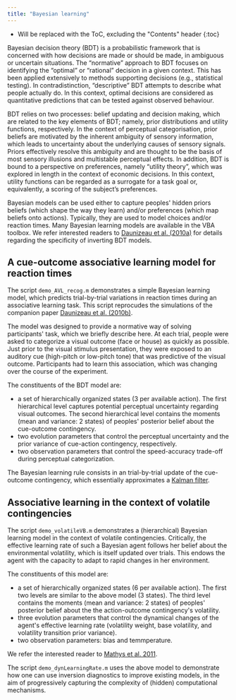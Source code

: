 ```yaml
---
title: "Bayesian learning"
---
```

* Will be replaced with the ToC, excluding the "Contents" header
{:toc}

Bayesian decision theory (BDT) is a probabilistic framework that is concerned with how decisions are made or should be made, in ambiguous or uncertain situations. The “normative” approach to BDT focuses on identifying the “optimal” or “rational” decision in a given context. This has been applied extensively to methods supporting decisions (e.g., statistical testing). In contradistinction, “descriptive” BDT attempts to describe what people actually do. In this context, optimal decisions are considered as quantitative predictions that can be tested against observed behaviour.

BDT relies on two processes: belief updating and decision making, which are related to the key elements of BDT; namely, prior distributions and utility functions, respectively. In the context of perceptual categorisation, prior beliefs are motivated by the inherent ambiguity of sensory information, which leads to uncertainty about the underlying causes of sensory signals. Priors effectively resolve this ambiguity and are thought to be the basis of most sensory illusions and multistable perceptual effects. In addition, BDT is bound to a perspective on preferences, namely “utility theory”, which was explored in length in the context of economic decisions. In this context, utility functions can be regarded as a surrogate for a task goal or, equivalently, a scoring of the subject’s preferences.

Bayesian models can be used either to capture peoples' hidden priors beliefs (which shape the way they learn) and/or preferences (which map beliefs onto actions). Typically, they are used to model choices and/or reaction times. Many Bayesian learning models are available in the VBA toolbox. We refer interested readers to [Daunizeau et al. (2010a)](http://journals.plos.org/plosone/article?id=10.1371/journal.pone.0015554) for details regarding the specificity of inverting BDT models. 


## A cue-outcome associative learning model for reaction times

The script `demo_AVL_recog.m` demonstrates a simple Bayesian learning model, which predicts trial-by-trial variations in reaction times during an associative learning task. This script reprocudes the simulations of the companion paper [Daunizeau et al. (2010b)](http://journals.plos.org/plosone/article?id=10.1371/journal.pone.0015555). 

The model was designed to provide a normative way of solving participants' task, which we briefly describe here. At each trial, people were asked to categorize a visual outcome (face or house) as quickly as possible. Just prior to the visual stimulus presentation, they were exposed to an auditory cue (high-pitch or low-pitch tone) that was predictive of the visual outcome. Participants had to learn this association, which was changing over the course of the experiment.

The constituents of the BDT model are:

- a set of hierarchically organized states (3 per available action). The first hierarchical level captures potential perceptual uncertainty regarding visual outcomes. The second hierarchical level contains the moments (mean and variance: 2 states) of peoples' posterior belief about the cue-outcome contingency.
- two evolution parameters that control the perceptual uncertainty and the prior variance of cue-action contingency, respectively.
- two observation parameters that control the speed-accuracy trade-off during perceptual categorization.

The Bayesian learning rule consists in an trial-by-trial update of the cue-outcome contingency, which essentially approximates a [Kalman filter](https://en.wikipedia.org/wiki/Kalman_filter). 


## Associative learning in the context of volatile contingencies

The script `demo_volatileVB.m` demonstrates a (hierarchical) Bayesian learning model in the context of volatile contingencies. Critically, the effective learning rate of such a Bayesian agent follows her belief about the environmental volatility, which is itself updated over trials. This endows the agent with the capacity to adapt to rapid changes in her environment.

The constituents of this model are:

- a set of hierarchically organized states (6 per available action). The first two levels are similar to the above model (3 states). The third level contains the moments (mean and variance: 2 states) of peoples' posterior belief about the the action-outcome contingency's volatility. 
- three evolution parameters that control the dynamical changes of the agent's effective learning rate (volatility weight, base volatility, and volatility transition prior variance).
- two observation parameters: bias and temmperature.

We refer the interested reader to [Mathys et al. 2011](http://www.frontiersin.org/human_neuroscience/10.3389/fnhum.2011.00039/abstract).

The script `demo_dynLearningRate.m` uses the above model to demonstrate how one can use inversion diagnostics to improve existing models, in the aim of progressively capturing the complexity of (hidden) computational mechanisms.
